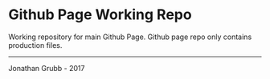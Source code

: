 # Github Page Working Repo

Working repository for main Github Page. Github page repo only contains production files.

---

Jonathan Grubb - 2017
